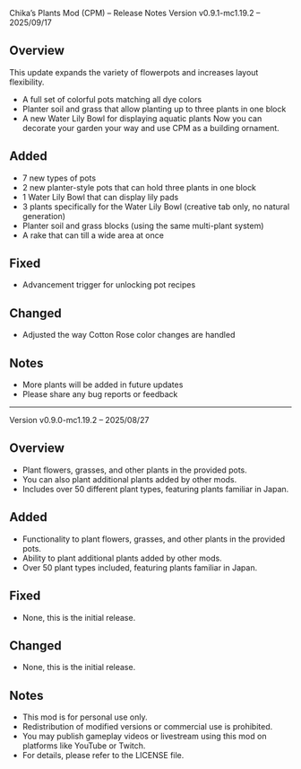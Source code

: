 Chika’s Plants Mod (CPM) – Release Notes
Version v0.9.1-mc1.19.2 – 2025/09/17

## Overview

This update expands the variety of flowerpots and increases layout flexibility.
- A full set of colorful pots matching all dye colors
- Planter soil and grass that allow planting up to three plants in one block
- A new Water Lily Bowl for displaying aquatic plants
Now you can decorate your garden your way and use CPM as a building ornament.

## Added

- 7 new types of pots
- 2 new planter-style pots that can hold three plants in one block
- 1 Water Lily Bowl that can display lily pads
- 3 plants specifically for the Water Lily Bowl (creative tab only, no natural generation)
- Planter soil and grass blocks (using the same multi-plant system)
- A rake that can till a wide area at once

## Fixed

- Advancement trigger for unlocking pot recipes

## Changed

- Adjusted the way Cotton Rose color changes are handled

## Notes

- More plants will be added in future updates
- Please share any bug reports or feedback

---
Version v0.9.0-mc1.19.2 – 2025/08/27
## Overview

- Plant flowers, grasses, and other plants in the provided pots.
- You can also plant additional plants added by other mods.
- Includes over 50 different plant types, featuring plants familiar in Japan.

## Added

- Functionality to plant flowers, grasses, and other plants in the provided pots.
- Ability to plant additional plants added by other mods.
- Over 50 plant types included, featuring plants familiar in Japan.

## Fixed

- None, this is the initial release.

## Changed

- None, this is the initial release.

## Notes

- This mod is for personal use only.
- Redistribution of modified versions or commercial use is prohibited.
- You may publish gameplay videos or livestream using this mod on platforms like YouTube or Twitch.
- For details, please refer to the LICENSE file.